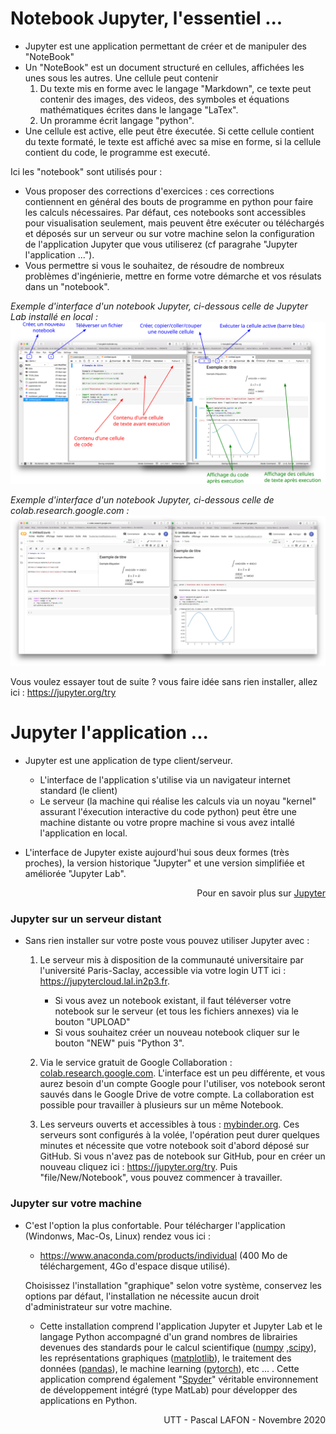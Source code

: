 # Notebook Jupyter, l'essentiel ...

* Jupyter est une application permettant de créer et de manipuler des "NoteBook"
* Un "NoteBook" est un document structuré en cellules, affichées les unes sous les autres. Une cellule peut contenir
    1. Du texte mis en forme avec le langage "Markdown", ce texte peut contenir des images, des videos, des symboles et équations mathématiques écrites dans le langage "LaTex".
    2. Un proramme écrit langage "python".
* Une cellule est active, elle peut être éxecutée. Si cette cellule contient du texte formaté, le texte est affiché avec sa mise en forme, si la cellule contient du code, le programme est executé.
 
 Ici les "notebook" sont utilisés pour :
* Vous proposer des corrections d'exercices : ces corrections contiennent en général des bouts de programme en python pour faire les calculs nécessaires. Par défaut, ces notebooks sont accessibles pour visualisation seulement, mais peuvent être exécuter ou téléchargés et déposés sur un serveur ou sur votre machine selon la configuration de l'application Jupyter que vous utiliserez (cf paragrahe "Jupyter l'application ...").
* Vous permettre si vous le souhaitez, de résoudre de nombreux problèmes d'ingénierie, mettre en forme votre démarche et vos résulats dans un "notebook".

*Exemple d'interface d'un notebook Jupyter, ci-dessous celle de Jupyter Lab installé en local :*
<img src="IDE-Jupyter.svg" width="800">

*Exemple d'interface d'un notebook Jupyter, ci-dessous celle de colab.research.google.com :*
<img src="IDE-Colab.svg"  width="800">


Vous voulez essayer tout de suite ? vous faire idée sans rien installer, allez ici : https://jupyter.org/try

# Jupyter l'application ...

* Jupyter est une application de type client/serveur.
    * L'interface de l'application s'utilise via un navigateur internet standard (le client)
    * Le serveur (la machine qui réalise les calculs via un noyau "kernel" assurant l'éxecution interactive du code python) peut être une machine distante ou votre propre machine si vous avez intallé l'application en local.
 
 
* L'interface de Jupyter existe aujourd'hui sous deux formes (très proches), la version historique "Jupyter" et une version simplifiée et améliorée "Jupyter Lab".

<div align="right"> Pour en savoir plus sur <a href="https://jupyter.org/about">Jupyter</a></div>

    
### Jupyter sur un serveur distant

* Sans rien installer sur votre poste vous pouvez utiliser Jupyter avec :
    1. Le serveur mis à disposition de la communauté universitaire par l'université Paris-Saclay, accessible via votre login UTT ici : https://jupytercloud.lal.in2p3.fr.
        * Si vous avez un notebook existant, il faut téléverser  votre notebook sur le serveur (et tous les fichiers annexes) via le bouton "UPLOAD"
        * Si vous souhaitez créer un nouveau notebook cliquer sur le bouton "NEW" puis "Python 3".
     
    2. Via le service gratuit de Google Collaboration : [colab.research.google.com](https://colab.research.google.com/notebooks/intro.ipynb). L'interface est un peu différente, et vous aurez besoin d'un compte Google pour l'utiliser, vos notebook seront sauvés dans le Google Drive de votre compte. La collaboration est possible pour travailler à plusieurs sur un même Notebook.  
    
    3. Les serveurs ouverts et accessibles à tous : [mybinder.org](https://mybinder.org). Ces serveurs sont configurés à la volée, l'opération peut durer quelques minutes et nécessite que votre notebook soit d'abord déposé sur GitHub. Si vous n'avez pas de notebook sur GitHub, pour en créer un  nouveau cliquez ici : https://jupyter.org/try. Puis "file/New/Notebook", vous pouvez commencer à travailler.

    

### Jupyter sur votre machine

* C'est l'option la plus confortable. Pour télécharger l'application (Windonws, Mac-Os, Linux) rendez vous ici : 

    * https://www.anaconda.com/products/individual (400 Mo de téléchargement, 4Go d'espace disque utilisé).
    
    Choisissez l'installation "graphique" selon votre système, conservez les options par défaut, l'installation ne nécessite aucun droit d'administrateur sur votre machine.
 
    * Cette installation comprend l'application Jupyter et Jupyter Lab et le langage Python accompagné d'un grand nombres de librairies devenues des standards pour le calcul scientifique ([numpy](https://numpy.org) ,[scipy](https://www.scipy.org)), les représentations graphiques ([matplotlib](https://matplotlib.org)), le traitement des données ([pandas](https://pandas.pydata.org)), le machine learning ([pytorch](https://pandas.pydata.org)), etc ... . Cette application comprend également "[Spyder](https://www.spyder-ide.org)" véritable environnement de développement intégré (type MatLab) pour développer des applications en Python. 

<div align="right"> UTT - Pascal LAFON - Novembre 2020 </div>

